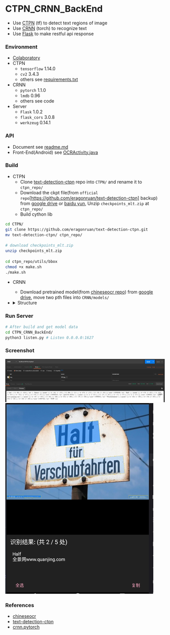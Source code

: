 # CTPN_CRNN_BackEnd

+ Use [CTPN](https://github.com/eragonruan/text-detection-ctpn) (tf) to detect text regions of image 
+ Use [CRNN](https://github.com/meijieru/crnn.pytorch) (torch) to recognize text
+ Use [Flask](http://flask.pocoo.org/) to make restful api response

### Environment
+ [Colaboratory](https://colab.research.google.com/)
+ CTPN
    + `tensorflow` 1.14.0
    + `cv2` 3.4.3
    + others see [requirements.txt](https://github.com/eragonruan/text-detection-ctpn/blob/banjin-dev/requirements.txt)
+ CRNN
    + `pytorch` 1.1.0
    + `lmdb` 0.96
    + others see code
+ Server
    + `Flask` 1.0.2
    + `flask_cors` 3.0.8
    + `werkzeug` 0.14.1

### API
+ Document see [readme.md](https://github.com/Aoi-hosizora/CTPN_CRNN_BackEnd/blob/master/Server/readme.md)
+ Front-End(Android) see [OCRActivity.java](https://github.com/Aoi-hosizora/Biji_Baibuti/blob/Module-Note/app/src/main/java/com/baibuti/biji/UI/Activity/OCRActivity.java)

### Build
+ CTPN
    + Clone [text-detection-ctpn](https://github.com/eragonruan/text-detection-ctpn) repo into `CTPN/` and rename it to `ctpn_repo/`
    + Download the ckpt file(from `official repo`[https://github.com/eragonruan/text-detection-ctpn] backup) from [google drive](https://drive.google.com/file/d/1bnz4GOSuayUrHfxJuFGIhLncnLBaMfIz/view?usp=sharing) or [baidu yun](https://pan.baidu.com/s/1BNHt_9fiqRPGmEXPaxaFXw), Unzip `checkpoints_mlt.zip` at `ctpn_repo/`
    + Build cython lib

```bash
cd CTPN/
git clone https://github.com/eragonruan/text-detection-ctpn.git
mv text-detection-ctpn/ ctpn_repo/

# download checkpoints_mlt.zip
unzip checkpoints_mlt.zip

cd ctpn_repo/utils/bbox
chmod +x make.sh
./make.sh
```

+ CRNN
    + Download pretrained model(from [chineseocr repo](https://github.com/chineseocr/chineseocr)) from [google drive](https://drive.google.com/drive/folders/1VXMkdgdAXCKDu8DlYfma7Bt7lCb9IJT5?usp=sharing), move two pth files into `CRNN/models/`

+  <details>
    <summary>Structure</summary>
    <pre>
    .
    ├─assets/
    ├─CRNN/
    │  ├─data/
    │  └─models/
    ├─CTPN/
    │  └─ctpn_repo/
    │     ├─checkpoints_mlt/
    │     ├─data/
    │     │  ├─demo/
    │     │  ├─readme/
    │     │  ├─res/
    │     │  └─res_oriented/
    │     ├─main/
    │     ├─nets/
    │     └─utils/
    │         ├─bbox/
    │         ├─dataset/
    │         ├─prepare/
    │         ├─rpn_msr/
    │         └─text_connector/
    ├─Server/
    │  ├─Controllers/
    │  ├─Middleware/
    │  ├─Models/
    │  ├─Routes/
    │  └─Utils/
    │      └─Exception/
    └─tmp/
    </pre>
</details>

### Run Server
```bash
# After build and get model data
cd CTPN_CRNN_BackEnd/
python3 listen.py # Listen 0.0.0.0:1627
```

### Screenshot
![Ret](./assets/RetScreenShot.jpg)
![Front](./assets/AndroidScreenShot.jpg)

### References
+ [chineseocr](https://github.com/chineseocr/chineseocr)
+ [text-detection-ctpn](https://github.com/eragonruan/text-detection-ctpn)
+ [crnn.pytorch](https://github.com/meijieru/crnn.pytorch)